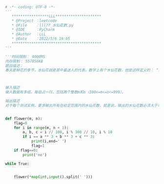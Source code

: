 
<BlogInfo id="983" title="79.水仙花数" author="白日梦想猿" pv=0 read_times=0 pre_cost_time=0分48秒 category="leetcode" tag_list="['leetcode']" create_time="2022.05.06 19:05:27" update_time="2022.05.06 19:18:08" />

```python
# -*- coding: UTF-8 -*-
'''
   *****************LLL*********************
   * @Project ：leetcode                       
   * @File    ：lll77_水仙花数.py                  
   * @IDE     ：PyCharm             
   * @Author  ：LLL                         
   * @Date    ：2022/5/6 19:05             
   *****************************************
'''

'''时间限制： 4000MS
内存限制： 557056KB
题目描述：
春天是鲜花的季节，水仙花就是其中最迷人的代表，数学上有个水仙花数，他是这样定义的： “水仙花数”是指一个三位数，它的各位数字的立方和等于其本身，比如：153=1^3+5^3+3^3。 现在要求输出所有在m和n范围内的水仙花数。



输入描述
输入数据有多组，每组占一行，包括两个整数m和n（100<=m<=n<=999）。

输出描述
对于每个测试实例，要求输出所有在给定范围内的水仙花数，就是说，输出的水仙花数必须大于等于m,并且小于等于n，如果有多个，则要求从小到大排列在一行内输出，之间用一个空格隔开; 如果给定的范围内不存在水仙花数，则输出no; 每个测试实例的输出占一行。'''


def flower(m, n):
    flag=0
    for i in range(m, n + 1):
        a, b, c = i // 100, i % 100 // 10, i % 10
        if i == a ** 3 + b ** 3 + c ** 3:
            print(i,end=' ')
            flag=1
    if flag==0:
        print('no')

while True:


    flower(*map(int,input().split(' ')))

```

